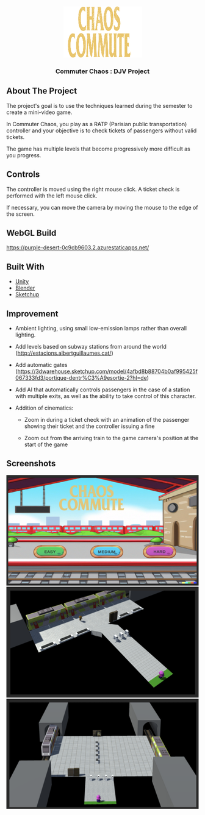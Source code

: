 <!-- PROJECT LOGO -->
<br />
<div>
  <p align="center">
    <img src="Images/logo.png" alt="Logo" width="205" height="134">
  </p>

<h3 align="center">Commuter Chaos : DJV Project</h3>

</div>


<!-- ABOUT THE PROJECT -->

## About The Project
The project's goal is to use the techniques learned during the semester to create a mini-video game. 

In Commuter Chaos, you play as a RATP (Parisian public transportation) controller and your objective is to check tickets of passengers without valid tickets. 

The game has multiple levels that become progressively more difficult as you progress.
## Controls 

The controller is moved using the right mouse click. 
A ticket check is performed with the left mouse click. 

If necessary, you can move the camera by moving the mouse to the edge of the screen.

## WebGL Build 

https://purple-desert-0c9cb9603.2.azurestaticapps.net/


## Built With

* [Unity](https://unity.com/fr)
* [Blender](https://www.blender.org/)
* [Sketchup](https://www.sketchup.com/fr)

## Improvement

* Ambient lighting, using small low-emission lamps rather than overall lighting.

* Add levels based on subway stations from around the world (http://estacions.albertguillaumes.cat/)

* Add automatic gates (https://3dwarehouse.sketchup.com/model/4afbd8b88704b0af995425f067333fd3/portique-dentr%C3%A9esortie-2?hl=de)

* Add AI that automatically controls passengers in the case of a station with multiple exits, as well as the ability to take control of this character.

* Addition of cinematics:

  * Zoom in during a ticket check with an animation of the passenger showing their ticket and the controller issuing a fine

  * Zoom out from the arriving train to the game camera's position at the start of the game

## Screenshots

<img src="Images/screenshot_1.png">
<img src="Images/screenshot_3.png">
<img src="Images/screenshot_2.png">


